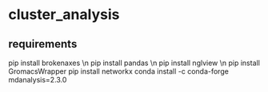 # cluster_analysis
## requirements
pip install brokenaxes \n
pip install pandas \n
pip install nglview \n
pip install GromacsWrapper
pip install networkx
conda install -c conda-forge mdanalysis=2.3.0
